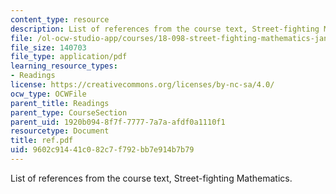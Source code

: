 ```yaml
---
content_type: resource
description: List of references from the course text, Street-fighting Mathematics.
file: /ol-ocw-studio-app/courses/18-098-street-fighting-mathematics-january-iap-2008/9602c91441c082c7f792bb7e914b7b79_ref.pdf
file_size: 140703
file_type: application/pdf
learning_resource_types:
- Readings
license: https://creativecommons.org/licenses/by-nc-sa/4.0/
ocw_type: OCWFile
parent_title: Readings
parent_type: CourseSection
parent_uid: 1920b094-8f7f-7777-7a7a-afdf0a1110f1
resourcetype: Document
title: ref.pdf
uid: 9602c914-41c0-82c7-f792-bb7e914b7b79
---
```

List of references from the course text, Street-fighting Mathematics.